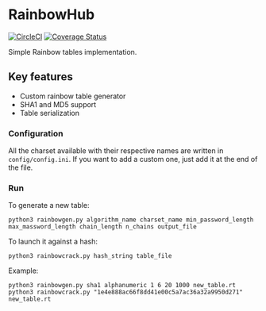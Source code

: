 # RainbowHub
[![CircleCI](https://circleci.com/gh/bobctr/rainbowhub.svg?style=shield)](https://circleci.com/gh/bobctr/rainbowhub) [![Coverage Status](https://coveralls.io/repos/github/bobctr/RainbowHub/badge.svg?branch=master)](https://coveralls.io/github/bobctr/RainbowHub?branch=master)

Simple Rainbow tables implementation.

## Key features
  - Custom rainbow table generator
  - SHA1 and MD5 support
  - Table serialization
  
### Configuration
All the charset available with their respective names are written in ```config/config.ini```.
If you want to add a custom one, just add it at the end of the file.


### Run
To generate a new table:

```
python3 rainbowgen.py algorithm_name charset_name min_password_length max_massword_length chain_length n_chains output_file
```

To launch it against a hash:

```
python3 rainbowcrack.py hash_string table_file
```

Example:
```
python3 rainbowgen.py sha1 alphanumeric 1 6 20 1000 new_table.rt
python3 rainbowcrack.py "1e4e888ac66f8dd41e00c5a7ac36a32a9950d271" new_table.rt
```
